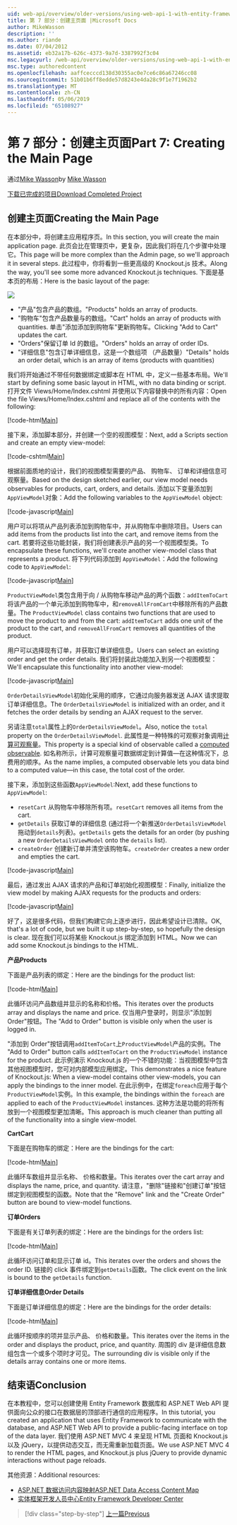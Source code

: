 ```yaml
---
uid: web-api/overview/older-versions/using-web-api-1-with-entity-framework-5/using-web-api-with-entity-framework-part-7
title: 第 7 部分：创建主页面 |Microsoft Docs
author: MikeWasson
description: ''
ms.author: riande
ms.date: 07/04/2012
ms.assetid: eb32a17b-626c-4373-9a7d-3387992f3c04
msc.legacyurl: /web-api/overview/older-versions/using-web-api-1-with-entity-framework-5/using-web-api-with-entity-framework-part-7
msc.type: authoredcontent
ms.openlocfilehash: aaffcecccd138d30355ac0e7ce6c86a67246cc08
ms.sourcegitcommit: 51b01b6ff8edde57d8243e4da28c9f1e7f1962b2
ms.translationtype: MT
ms.contentlocale: zh-CN
ms.lasthandoff: 05/06/2019
ms.locfileid: "65108927"
---
```

# <a name="part-7-creating-the-main-page"></a><span data-ttu-id="17645-102">第 7 部分：创建主页面</span><span class="sxs-lookup"><span data-stu-id="17645-102">Part 7: Creating the Main Page</span></span>

<span data-ttu-id="17645-103">通过[Mike Wasson](https://github.com/MikeWasson)</span><span class="sxs-lookup"><span data-stu-id="17645-103">by [Mike Wasson](https://github.com/MikeWasson)</span></span>

[<span data-ttu-id="17645-104">下载已完成的项目</span><span class="sxs-lookup"><span data-stu-id="17645-104">Download Completed Project</span></span>](http://code.msdn.microsoft.com/ASP-NET-Web-API-with-afa30545)

## <a name="creating-the-main-page"></a><span data-ttu-id="17645-105">创建主页面</span><span class="sxs-lookup"><span data-stu-id="17645-105">Creating the Main Page</span></span>

<span data-ttu-id="17645-106">在本部分中，将创建主应用程序页。</span><span class="sxs-lookup"><span data-stu-id="17645-106">In this section, you will create the main application page.</span></span> <span data-ttu-id="17645-107">此页会比在管理页中，更复杂，因此我们将在几个步骤中处理它。</span><span class="sxs-lookup"><span data-stu-id="17645-107">This page will be more complex than the Admin page, so we'll approach it in several steps.</span></span> <span data-ttu-id="17645-108">此过程中，你将看到一些更高级的 Knockout.js 技术。</span><span class="sxs-lookup"><span data-stu-id="17645-108">Along the way, you'll see some more advanced Knockout.js techniques.</span></span> <span data-ttu-id="17645-109">下面是基本页的布局：</span><span class="sxs-lookup"><span data-stu-id="17645-109">Here is the basic layout of the page:</span></span>

![](using-web-api-with-entity-framework-part-7/_static/image1.png)

- <span data-ttu-id="17645-110">"产品"包含产品的数组。</span><span class="sxs-lookup"><span data-stu-id="17645-110">"Products" holds an array of products.</span></span>
- <span data-ttu-id="17645-111">"购物车"包含产品数量与的数组。</span><span class="sxs-lookup"><span data-stu-id="17645-111">"Cart" holds an array of products with quantities.</span></span> <span data-ttu-id="17645-112">单击"添加添加到购物车"更新购物车。</span><span class="sxs-lookup"><span data-stu-id="17645-112">Clicking "Add to Cart" updates the cart.</span></span>
- <span data-ttu-id="17645-113">"Orders"保留订单 Id 的数组。</span><span class="sxs-lookup"><span data-stu-id="17645-113">"Orders" holds an array of order IDs.</span></span>
- <span data-ttu-id="17645-114">"详细信息"包含订单详细信息，这是一个数组项 （产品数量）</span><span class="sxs-lookup"><span data-stu-id="17645-114">"Details" holds an order detail, which is an array of items (products with quantities)</span></span>

<span data-ttu-id="17645-115">我们将开始通过不带任何数据绑定或脚本在 HTML 中，定义一些基本布局。</span><span class="sxs-lookup"><span data-stu-id="17645-115">We'll start by defining some basic layout in HTML, with no data binding or script.</span></span> <span data-ttu-id="17645-116">打开文件 Views/Home/Index.cshtml 并使用以下内容替换中的所有内容：</span><span class="sxs-lookup"><span data-stu-id="17645-116">Open the file Views/Home/Index.cshtml and replace all of the contents with the following:</span></span>

[!code-html[Main](using-web-api-with-entity-framework-part-7/samples/sample1.html)]

<span data-ttu-id="17645-117">接下来，添加脚本部分，并创建一个空的视图模型：</span><span class="sxs-lookup"><span data-stu-id="17645-117">Next, add a Scripts section and create an empty view-model:</span></span>

[!code-cshtml[Main](using-web-api-with-entity-framework-part-7/samples/sample2.cshtml)]

<span data-ttu-id="17645-118">根据前面质地的设计，我们的视图模型需要的产品、 购物车、 订单和详细信息可观察量。</span><span class="sxs-lookup"><span data-stu-id="17645-118">Based on the design sketched earlier, our view model needs observables for products, cart, orders, and details.</span></span> <span data-ttu-id="17645-119">添加以下变量添加到`AppViewModel`对象：</span><span class="sxs-lookup"><span data-stu-id="17645-119">Add the following variables to the `AppViewModel` object:</span></span>

[!code-javascript[Main](using-web-api-with-entity-framework-part-7/samples/sample3.js)]

<span data-ttu-id="17645-120">用户可以将项从产品列表添加到购物车中，并从购物车中删除项目。</span><span class="sxs-lookup"><span data-stu-id="17645-120">Users can add items from the products list into the cart, and remove items from the cart.</span></span> <span data-ttu-id="17645-121">若要将这些功能封装，我们将创建表示产品的另一个视图模型类。</span><span class="sxs-lookup"><span data-stu-id="17645-121">To encapsulate these functions, we'll create another view-model class that represents a product.</span></span> <span data-ttu-id="17645-122">将下列代码添加到 `AppViewModel`：</span><span class="sxs-lookup"><span data-stu-id="17645-122">Add the following code to `AppViewModel`:</span></span>

[!code-javascript[Main](using-web-api-with-entity-framework-part-7/samples/sample4.js?highlight=4)]

<span data-ttu-id="17645-123">`ProductViewModel`类包含用于向 / 从购物车移动产品的两个函数：`addItemToCart`将该产品的一个单元添加到购物车中，和`removeAllFromCart`中移除所有的产品数量。</span><span class="sxs-lookup"><span data-stu-id="17645-123">The `ProductViewModel` class contains two functions that are used to move the product to and from the cart: `addItemToCart` adds one unit of the product to the cart, and `removeAllFromCart` removes all quantities of the product.</span></span>

<span data-ttu-id="17645-124">用户可以选择现有订单，并获取订单详细信息。</span><span class="sxs-lookup"><span data-stu-id="17645-124">Users can select an existing order and get the order details.</span></span> <span data-ttu-id="17645-125">我们将封装此功能加入到另一个视图模型：</span><span class="sxs-lookup"><span data-stu-id="17645-125">We'll encapsulate this functionality into another view-model:</span></span>

[!code-javascript[Main](using-web-api-with-entity-framework-part-7/samples/sample5.js?highlight=4)]

<span data-ttu-id="17645-126">`OrderDetailsViewModel`初始化采用的顺序，它通过向服务器发送 AJAX 请求提取订单详细信息。</span><span class="sxs-lookup"><span data-stu-id="17645-126">The `OrderDetailsViewModel` is initialized with an order, and it fetches the order details by sending an AJAX request to the server.</span></span>

<span data-ttu-id="17645-127">另请注意`total`属性上的`OrderDetailsViewModel`。</span><span class="sxs-lookup"><span data-stu-id="17645-127">Also, notice the `total` property on the `OrderDetailsViewModel`.</span></span> <span data-ttu-id="17645-128">此属性是一种特殊的可观察对象调用[计算可观察量](http://knockoutjs.com/documentation/computedObservables.html)。</span><span class="sxs-lookup"><span data-stu-id="17645-128">This property is a special kind of observable called a [computed observable](http://knockoutjs.com/documentation/computedObservables.html).</span></span> <span data-ttu-id="17645-129">如名称所示，计算可观察量可数据绑定到计算值&#8212;在这种情况下，总费用的顺序。</span><span class="sxs-lookup"><span data-stu-id="17645-129">As the name implies, a computed observable lets you data bind to a computed value&#8212;in this case, the total cost of the order.</span></span>

<span data-ttu-id="17645-130">接下来，添加到这些函数`AppViewModel`:</span><span class="sxs-lookup"><span data-stu-id="17645-130">Next, add these functions to `AppViewModel`:</span></span>

- <span data-ttu-id="17645-131">`resetCart` 从购物车中移除所有项。</span><span class="sxs-lookup"><span data-stu-id="17645-131">`resetCart` removes all items from the cart.</span></span>
- <span data-ttu-id="17645-132">`getDetails` 获取订单的详细信息 (通过将一个新推送`OrderDetailsViewModel`拖动到`details`列表)。</span><span class="sxs-lookup"><span data-stu-id="17645-132">`getDetails` gets the details for an order (by pushing a new `OrderDetailsViewModel` onto the `details` list).</span></span>
- <span data-ttu-id="17645-133">`createOrder` 创建新订单并清空该购物车。</span><span class="sxs-lookup"><span data-stu-id="17645-133">`createOrder` creates a new order and empties the cart.</span></span>

[!code-javascript[Main](using-web-api-with-entity-framework-part-7/samples/sample6.js?highlight=4)]

<span data-ttu-id="17645-134">最后，通过发出 AJAX 请求的产品和订单初始化视图模型：</span><span class="sxs-lookup"><span data-stu-id="17645-134">Finally, initialize the view model by making AJAX requests for the products and orders:</span></span>

[!code-javascript[Main](using-web-api-with-entity-framework-part-7/samples/sample7.js)]

<span data-ttu-id="17645-135">好了，这是很多代码，但我们构建它向上逐步进行，因此希望设计已清除。</span><span class="sxs-lookup"><span data-stu-id="17645-135">OK, that's a lot of code, but we built it up step-by-step, so hopefully the design is clear.</span></span> <span data-ttu-id="17645-136">现在我们可以将某些 Knockout.js 绑定添加到 HTML。</span><span class="sxs-lookup"><span data-stu-id="17645-136">Now we can add some Knockout.js bindings to the HTML.</span></span>

<span data-ttu-id="17645-137">**产品**</span><span class="sxs-lookup"><span data-stu-id="17645-137">**Products**</span></span>

<span data-ttu-id="17645-138">下面是产品列表的绑定：</span><span class="sxs-lookup"><span data-stu-id="17645-138">Here are the bindings for the product list:</span></span>

[!code-html[Main](using-web-api-with-entity-framework-part-7/samples/sample8.html)]

<span data-ttu-id="17645-139">此循环访问产品数组并显示的名称和价格。</span><span class="sxs-lookup"><span data-stu-id="17645-139">This iterates over the products array and displays the name and price.</span></span> <span data-ttu-id="17645-140">仅当用户登录时，则显示"添加到 Order"按钮。</span><span class="sxs-lookup"><span data-stu-id="17645-140">The "Add to Order" button is visible only when the user is logged in.</span></span>

<span data-ttu-id="17645-141">"添加到 Order"按钮调用`addItemToCart`上`ProductViewModel`产品的实例。</span><span class="sxs-lookup"><span data-stu-id="17645-141">The "Add to Order" button calls `addItemToCart` on the `ProductViewModel` instance for the product.</span></span> <span data-ttu-id="17645-142">此示例演示 Knockout.js 的一个不错的功能：当视图模型中包含其他视图模型时，您可对内部模型应用绑定。</span><span class="sxs-lookup"><span data-stu-id="17645-142">This demonstrates a nice feature of Knockout.js: When a view-model contains other view-models, you can apply the bindings to the inner model.</span></span> <span data-ttu-id="17645-143">在此示例中，在绑定`foreach`应用于每个`ProductViewModel`实例。</span><span class="sxs-lookup"><span data-stu-id="17645-143">In this example, the bindings within the `foreach` are applied to each of the `ProductViewModel` instances.</span></span> <span data-ttu-id="17645-144">这种方法是功能的将所有放到一个视图模型更加清晰。</span><span class="sxs-lookup"><span data-stu-id="17645-144">This approach is much cleaner than putting all of the functionality into a single view-model.</span></span>

<span data-ttu-id="17645-145">**Cart**</span><span class="sxs-lookup"><span data-stu-id="17645-145">**Cart**</span></span>

<span data-ttu-id="17645-146">下面是在购物车的绑定：</span><span class="sxs-lookup"><span data-stu-id="17645-146">Here are the bindings for the cart:</span></span>

[!code-html[Main](using-web-api-with-entity-framework-part-7/samples/sample9.html)]

<span data-ttu-id="17645-147">此循环车数组并显示名称、 价格和数量。</span><span class="sxs-lookup"><span data-stu-id="17645-147">This iterates over the cart array and displays the name, price, and quantity.</span></span> <span data-ttu-id="17645-148">请注意，"删除"链接和"创建订单"按钮绑定到视图模型的函数。</span><span class="sxs-lookup"><span data-stu-id="17645-148">Note that the "Remove" link and the "Create Order" button are bound to view-model functions.</span></span>

<span data-ttu-id="17645-149">**订单**</span><span class="sxs-lookup"><span data-stu-id="17645-149">**Orders**</span></span>

<span data-ttu-id="17645-150">下面是有关订单列表的绑定：</span><span class="sxs-lookup"><span data-stu-id="17645-150">Here are the bindings for the orders list:</span></span>

[!code-html[Main](using-web-api-with-entity-framework-part-7/samples/sample10.html)]

<span data-ttu-id="17645-151">此循环访问订单和显示订单 id。</span><span class="sxs-lookup"><span data-stu-id="17645-151">This iterates over the orders and shows the order ID.</span></span> <span data-ttu-id="17645-152">链接的 click 事件绑定到`getDetails`函数。</span><span class="sxs-lookup"><span data-stu-id="17645-152">The click event on the link is bound to the `getDetails` function.</span></span>

<span data-ttu-id="17645-153">**订单详细信息**</span><span class="sxs-lookup"><span data-stu-id="17645-153">**Order Details**</span></span>

<span data-ttu-id="17645-154">下面是订单详细信息的绑定：</span><span class="sxs-lookup"><span data-stu-id="17645-154">Here are the bindings for the order details:</span></span>

[!code-html[Main](using-web-api-with-entity-framework-part-7/samples/sample11.html)]

<span data-ttu-id="17645-155">此循环按顺序的项并显示产品、 价格和数量。</span><span class="sxs-lookup"><span data-stu-id="17645-155">This iterates over the items in the order and displays the product, price, and quantity.</span></span> <span data-ttu-id="17645-156">周围的 div 是详细信息数组包含一个或多个项时才可见。</span><span class="sxs-lookup"><span data-stu-id="17645-156">The surrounding div is visible only if the details array contains one or more items.</span></span>

## <a name="conclusion"></a><span data-ttu-id="17645-157">结束语</span><span class="sxs-lookup"><span data-stu-id="17645-157">Conclusion</span></span>

<span data-ttu-id="17645-158">在本教程中，您可以创建使用 Entity Framework 数据库和 ASP.NET Web API 提供面向公众的接口在数据层的顶部进行通信的应用程序。</span><span class="sxs-lookup"><span data-stu-id="17645-158">In this tutorial, you created an application that uses Entity Framework to communicate with the database, and ASP.NET Web API to provide a public-facing interface on top of the data layer.</span></span> <span data-ttu-id="17645-159">我们使用 ASP.NET MVC 4 来呈现 HTML 页面和 Knockout.js 以及 jQuery，以提供动态交互，而无需重新加载页面。</span><span class="sxs-lookup"><span data-stu-id="17645-159">We use ASP.NET MVC 4 to render the HTML pages, and Knockout.js plus jQuery to provide dynamic interactions without page reloads.</span></span>

<span data-ttu-id="17645-160">其他资源：</span><span class="sxs-lookup"><span data-stu-id="17645-160">Additional resources:</span></span>

- [<span data-ttu-id="17645-161">ASP.NET 数据访问内容映射</span><span class="sxs-lookup"><span data-stu-id="17645-161">ASP.NET Data Access Content Map</span></span>](https://msdn.microsoft.com/library/6759sth4.aspx)
- [<span data-ttu-id="17645-162">实体框架开发人员中心</span><span class="sxs-lookup"><span data-stu-id="17645-162">Entity Framework Developer Center</span></span>](https://msdn.microsoft.com/data/ef)

> [!div class="step-by-step"]
> [<span data-ttu-id="17645-163">上一篇</span><span class="sxs-lookup"><span data-stu-id="17645-163">Previous</span></span>](using-web-api-with-entity-framework-part-6.md)
